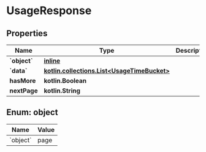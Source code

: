 
# UsageResponse

## Properties
| Name | Type | Description | Notes |
| ------------ | ------------- | ------------- | ------------- |
| **&#x60;object&#x60;** | [**inline**](#&#x60;Object&#x60;) |  |  |
| **&#x60;data&#x60;** | [**kotlin.collections.List&lt;UsageTimeBucket&gt;**](UsageTimeBucket.md) |  |  |
| **hasMore** | **kotlin.Boolean** |  |  |
| **nextPage** | **kotlin.String** |  |  |


<a id="`Object`"></a>
## Enum: object
| Name | Value |
| ---- | ----- |
| &#x60;object&#x60; | page |



